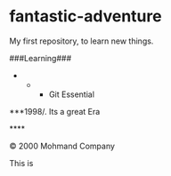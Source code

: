 # fantastic-adventure
My first repository, to learn new things.

###Learning###

* * * Git Essential

***1998/. Its a great Era 
    
****    <div clas="footer">
            &copy; 2000 Mohmand Company
            </div>
            
            
            
<p>This is <a href="http://example.com/" title="Title">
